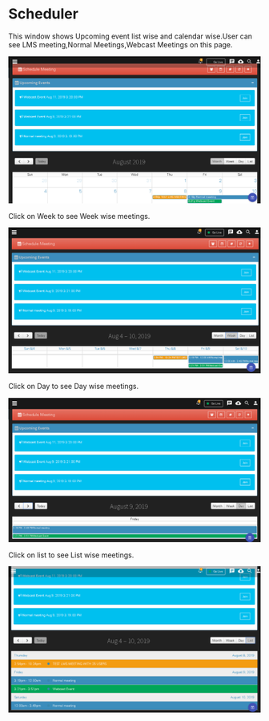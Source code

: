 # Scheduler

This window shows Upcoming event list wise and calendar wise.User can see LMS meeting,Normal Meetings,Webcast Meetings on this page.

![](../../.gitbook/assets/image%20%28174%29.png)

Click on Week to see Week wise meetings.

![](../../.gitbook/assets/image%20%2863%29.png)

Click on Day to see Day wise meetings.

![](../../.gitbook/assets/image%20%28132%29.png)

Click on list to see List wise meetings.

![](../../.gitbook/assets/image%20%28138%29.png)

